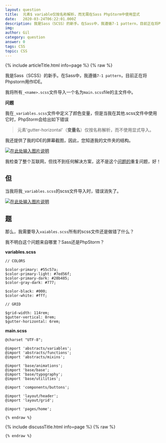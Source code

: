 ```yaml
---
layout: question
title:  元素$ variable仅按名称解析，而无需在Sass PhpStorm中使用显式
date:   2020-03-24T06:22:01.000Z
description: 我是Sass（SCSS）的新手。在Sass中，我遵循7-1 pattern，目前正在将Phpstorm用作IDE。我将所有_<name>.scss文件...
img: 
author: Gil
category: question
answer: 0
tags: CSS
topic: CSS
---
```

<div class="article-root">
  <div class="article">
    {% include articleTitle.html info=page %}
    {% raw %}
    <div class="article-content"><p><font style="vertical-align: inherit;"><font style="vertical-align: inherit;">我是Sass（SCSS）的新手。</font><font style="vertical-align: inherit;">在Sass中，我遵循</font></font><code>7-1 pattern</code><font style="vertical-align: inherit;"><font style="vertical-align: inherit;">，目前正在将Phpstorm用作IDE。</font></font></p>

<p><font style="vertical-align: inherit;"><font style="vertical-align: inherit;">我将所有</font></font><code>_&lt;name&gt;.scss</code><font style="vertical-align: inherit;"><font style="vertical-align: inherit;">文件</font><font style="vertical-align: inherit;">导入</font><font style="vertical-align: inherit;">一个名为</font></font><code>main.scss</code><font style="vertical-align: inherit;"><font style="vertical-align: inherit;">file的</font><font style="vertical-align: inherit;">主</font><font style="vertical-align: inherit;">文件中。</font></font></p>

<p><strong><font style="vertical-align: inherit;"><font style="vertical-align: inherit;">问题</font></font></strong></p>

<p><font style="vertical-align: inherit;"><font style="vertical-align: inherit;">我在</font></font><code>_variables.scss</code><font style="vertical-align: inherit;"><font style="vertical-align: inherit;">文件中</font><font style="vertical-align: inherit;">定义了颜色变量，</font><font style="vertical-align: inherit;">但是当我在其他.scss文件中使用它时，PhpStorm会给出如下错误</font></font></p>

<blockquote>
  <p><font style="vertical-align: inherit;"><font style="vertical-align: inherit;">元素'gutter-horizo​​ntal'（</font></font><strong><font style="vertical-align: inherit;"><font style="vertical-align: inherit;">变量名</font></font></strong><font style="vertical-align: inherit;"><font style="vertical-align: inherit;">）仅按名称解析，而不使用显式导入。</font></font></p>
</blockquote>

<p><font style="vertical-align: inherit;"><font style="vertical-align: inherit;">我还提供了我的IDE的屏幕截图，因此，您知道我的文件夹的结构。</font></font></p>

<p><a href="https://www.samyoc.com//uploads/users/24014/images/thumbnails/1585030794333.png" data-src="https://www.samyoc.com//uploads/users/24014/images/1585030794333.png" rel="noreferrer"><img src="https://i.stack.imgur.com/CNApu.png" alt="在此处输入图片说明"></a></p>

<p><font style="vertical-align: inherit;"><font style="vertical-align: inherit;">我检查了整个互联网，但找不到任何解决方案，这不是这个</font></font><a href="https://stackoverflow.com/questions/44415965/importing-bootstrap-in-less-not-working-element-is-resolved-only-by-name"><font style="vertical-align: inherit;"><font style="vertical-align: inherit;">问题的</font></font></a><font style="vertical-align: inherit;"><font style="vertical-align: inherit;">重复问题，</font><font style="vertical-align: inherit;">好！</font></font></p>

<h2><font style="vertical-align: inherit;"><font style="vertical-align: inherit;">但</font></font></h2>

<p><font style="vertical-align: inherit;"><font style="vertical-align: inherit;">当我将我</font></font><code>_variables.scss</code><font style="vertical-align: inherit;"><font style="vertical-align: inherit;">的scss文件</font><font style="vertical-align: inherit;">导入时</font><font style="vertical-align: inherit;">，错误消失了。</font></font></p>

<p><a href="https://www.samyoc.com//uploads/users/24014/images/thumbnails/1585030794334.png" data-src="https://www.samyoc.com//uploads/users/24014/images/1585030794334.png" rel="noreferrer"><img src="https://i.stack.imgur.com/7WSJp.png" alt="在此处输入图片说明"></a></p>

<h2><font style="vertical-align: inherit;"><font style="vertical-align: inherit;">题</font></font></h2>

<p><font style="vertical-align: inherit;"><font style="vertical-align: inherit;">那么，我需要导入</font></font><code>vaiables.scss</code><font style="vertical-align: inherit;"><font style="vertical-align: inherit;">所有的scss文件还是做错了什么？</font></font></p>

<p><font style="vertical-align: inherit;"><font style="vertical-align: inherit;">我不明白这个问题来自哪里？</font><font style="vertical-align: inherit;">Sass还是PhpStorm？</font></font></p>

<p><strong><font style="vertical-align: inherit;"><font style="vertical-align: inherit;">variables.scss</font></font></strong></p>

<pre><code>// COLORS<font></font>
<font></font>
$color-primary: #55c57a;<font></font>
$color-primary-light: #7ed56f;<font></font>
$color-primary-dark: #28b485;<font></font>
$color-gray-dark: #777;<font></font>
<font></font>
$color-black: #000;<font></font>
$color-white: #fff;<font></font>
<font></font>
// GRID<font></font>
<font></font>
$grid-width: 114rem;<font></font>
$gutter-vertical: 8rem;<font></font>
$gutter-horizontal: 6rem;<font></font>
</code></pre>

<p><strong><font style="vertical-align: inherit;"><font style="vertical-align: inherit;">main.scss</font></font></strong></p>

<pre><code>@charset "UTF-8";<font></font>
<font></font>
@import 'abstracts/variables';<font></font>
@import 'abstracts/functions';<font></font>
@import 'abstracts/mixins';<font></font>
<font></font>
@import 'base/animations';<font></font>
@import 'base/base';<font></font>
@import 'base/typography';<font></font>
@import 'base/utilities';<font></font>
<font></font>
@import 'components/buttons';<font></font>
<font></font>
@import 'layout/header';<font></font>
@import 'layout/grid';<font></font>
<font></font>
@import 'pages/home';<font></font>
</code></pre></div>
    {% endraw %}
  </div>

  <div class="discuss-wrapper">
    {% include discussTitle.html info=page %}
    {% raw %}
    
    {% endraw %}
  </div>
<div>
